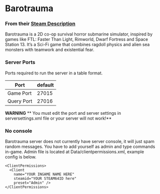 # Barotrauma
### From their [Steam Description](https://store.steampowered.com/app/602960/Barotrauma/)
Barotrauma is a 2D co-op survival horror submarine simulator, inspired by games like FTL: Faster Than Light, Rimworld, Dwarf Fortress and Space Station 13. It’s a Sci-Fi game that combines ragdoll physics and alien sea monsters with teamwork and existential fear.


### Server Ports
Ports required to run the server in a table format.

| Port       | default |
|------------|---------|
| Game Port  | 27015   |
| Query Port | 27016   |

**WARNING**
** You must edit the port and server settings in serversettings.xml file or your server will not work!**

### No console
Barotrauma server does not currently have server console, it will just spam random messages. You have to add yourself as admin and type commands in-game. Admin file is located at Data/clientpermissions.xml, example config is below.

```<?xml version="1.0" encoding="utf-8"?>
<ClientPermissions>
  <Client
    name="YOUR INGAME NAME HERE"
    steamid="YOUR STEAM64ID here"
    preset="Admin" />  
</ClientPermissions>